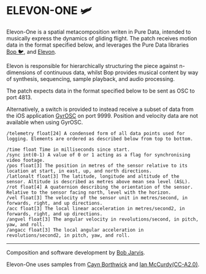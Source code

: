# ELEVON-ONE 🛩

Elevon-One is a spatial metacomposition writen in Pure Data, intended to musically express the dynamics of gliding flight.  The patch receives motion data in the format specified below, and leverages the Pure Data libraries [Bop 🐦](https://github.com/zealtv/bop), and [Elevon](https://github.com/zealtv/elevon).

Elevon is responsible for hierarchically structuring the piece against n-dimensions of continuous data, whilst Bop provides musical content by way of synthesis, sequencing, sample playback, and audio processing.

The patch expects data in the format specified below to be sent as OSC to port 4813.

Alternatively, a switch is provided to instead receive a subset of data from the iOS application [GyrOSC](https://www.bitshapesoftware.com/instruments/gyrosc/) on port 9999.  Position and velocity data are not available when using GyrOSC.


```
/telemetry float[24] A condensed form of all data points used for logging. Elements are ordered as described below from top to bottom.

/time float Time in milliseconds since start.
/sync int(0-1) A value of 0 or 1 acting as a flag for synchronising video footage.
/pos float[3] The position in metres of the sensor relative to its location at start, in east, up, and north directions.
/latlonalt float[3] The latitude, longitude and altitude of the sensor. Altitude is described as metres above mean sea level (ASL).
/rot float[4] A quaternion describing the orientation of the sensor. Relative to the sensor facing north, level with the horizon.
/vel float[3] The velocity of the sensor unit in metres/second, in forwards, right, and up directions.
/acc float[3] The local linear acceleration in metres/second2, in forwards, right, and up directions.
/angvel float[3] The angular velocity in revolutions/second, in pitch, yaw, and roll.
/angacc float[3] The local angular acceleration in revolutions/second2, in pitch, yaw, and roll.
```

---

Composition and software development by [Bob Jarvis](https://zeal.co).

Elevon-One uses samples from [Cayn Borthwick](https://caynborthwick.com/) and [Ian McCurdy](http://www.iainmccurdy.org/soundlibrary.html)[(CC-A2.0)](https://creativecommons.org/licenses/by/2.0/).	
